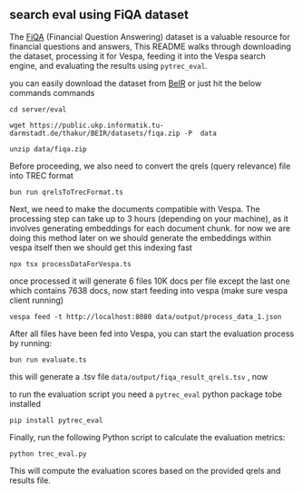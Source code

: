 ## search eval using FiQA dataset

The [FiQA](https://sites.google.com/view/fiqa/home) (Financial Question Answering) dataset is a valuable resource for financial questions and answers,  This README walks through downloading the dataset, processing it for Vespa, feeding it into the Vespa search engine, and evaluating the results using `pytrec_eval`.

you can easily download the dataset from [BeIR](https://github.com/beir-cellar/beir?tab=readme-ov-file) or just hit the below commands commands
	
	cd server/eval
	
    wget https://public.ukp.informatik.tu-darmstadt.de/thakur/BEIR/datasets/fiqa.zip -P  data

    unzip data/fiqa.zip
    
Before proceeding, we also need to convert the qrels (query relevance) file into TREC format

    bun run qrelsToTrecFormat.ts

Next, we need to make the documents compatible with Vespa. The processing step can take up to 3 hours (depending on your machine), as it involves generating embeddings for each document chunk. for now we are doing this method later on we should generate the embeddings within vespa itself then we should get this indexing fast

    npx tsx processDataForVespa.ts
   
once processed it will generate 6 files 10K docs per file except the last one which contains 7638 docs, now start feeding into vespa (make sure vespa client running)

    vespa feed -t http://localhost:8080 data/output/process_data_1.json
   
After all files have been fed into Vespa, you can start the evaluation process by running:
  
    bun run evaluate.ts
    
 this will generate  a .tsv file  `data/output/fiqa_result_qrels.tsv` , now

to run the evaluation script you need a `pytrec_eval` python package tobe installed

    pip install pytrec_eval


Finally, run the following Python script to calculate the evaluation metrics:

    python trec_eval.py

This will compute the evaluation scores based on the provided qrels and results file.
